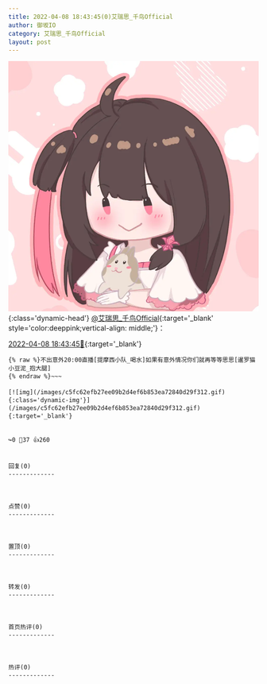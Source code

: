 ```yaml
---
title: 2022-04-08 18:43:45(0)艾瑞思_千鸟Official
author: 御坂IO
category: 艾瑞思_千鸟Official
layout: post
---
```


![img](/images/7e08840c56f251de28bdf766b647bd5fe9a5d50a.jpg){:class='dynamic-head'}
[@艾瑞思_千鸟Official](https://space.bilibili.com/1090010845/dynamic){:target='_blank' style='color:deeppink;vertical-align: middle;'}：

[2022-04-08 18:43:45🔗](https://t.bilibili.com/646719962002489377){:target='_blank'}

~~~
{% raw %}不出意外20:00直播[提摩西小队_喝水]如果有意外情况你们就再等等思思[暹罗猫小豆泥_抱大腿]
{% endraw %}~~~

[![img](/images/c5fc62efb27ee09b2d4ef6b853ea72840d29f312.gif){:class='dynamic-img'}](/images/c5fc62efb27ee09b2d4ef6b853ea72840d29f312.gif){:target='_blank'}


↪️0 💬37 👍260


回复(0)
-------------



点赞(0)
-------------



置顶(0)
-------------



转发(0)
-------------



首页热评(0)
-------------



热评(0)
-------------



